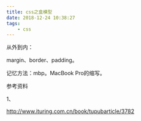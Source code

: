 ```yaml
---
title: css之盒模型
date: 2018-12-24 10:38:27
tags:
	- css
---
```




从外到内：

margin、border、padding。

记忆方法：mbp。MacBook Pro的缩写。



参考资料

1、

http://www.ituring.com.cn/book/tupubarticle/3782
